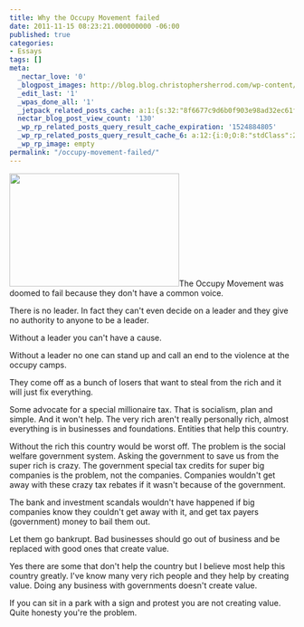 ```yaml
---
title: Why the Occupy Movement failed
date: 2011-11-15 08:23:21.000000000 -06:00
published: true
categories:
- Essays
tags: []
meta:
  _nectar_love: '0'
  _blogpost_images: http://blog.blog.christophersherrod.com/wp-content/uploads/images/video1.jpg
  _edit_last: '1'
  _wpas_done_all: '1'
  _jetpack_related_posts_cache: a:1:{s:32:"8f6677c9d6b0f903e98ad32ec61f8deb";a:2:{s:7:"expires";i:1454384864;s:7:"payload";a:3:{i:0;a:1:{s:2:"id";i:4797;}i:1;a:1:{s:2:"id";i:681;}i:2;a:1:{s:2:"id";i:8086;}}}}
  nectar_blog_post_view_count: '130'
  _wp_rp_related_posts_query_result_cache_expiration: '1524884805'
  _wp_rp_related_posts_query_result_cache_6: a:12:{i:0;O:8:"stdClass":2:{s:7:"post_id";s:4:"1208";s:5:"score";s:18:"25.716633458356075";}i:1;O:8:"stdClass":2:{s:7:"post_id";s:4:"1099";s:5:"score";s:18:"22.130315359283426";}i:2;O:8:"stdClass":2:{s:7:"post_id";s:3:"682";s:5:"score";s:17:"21.01108378338741";}i:3;O:8:"stdClass":2:{s:7:"post_id";s:3:"321";s:5:"score";s:18:"17.850183032223754";}i:4;O:8:"stdClass":2:{s:7:"post_id";s:3:"179";s:5:"score";s:18:"16.728152296158747";}i:5;O:8:"stdClass":2:{s:7:"post_id";s:3:"846";s:5:"score";s:18:"16.686628312632518";}i:6;O:8:"stdClass":2:{s:7:"post_id";s:4:"1305";s:5:"score";s:17:"16.63057196778352";}i:7;O:8:"stdClass":2:{s:7:"post_id";s:3:"607";s:5:"score";s:18:"16.405913597399316";}i:8;O:8:"stdClass":2:{s:7:"post_id";s:3:"590";s:5:"score";s:18:"16.405913597399316";}i:9;O:8:"stdClass":2:{s:7:"post_id";s:4:"6757";s:5:"score";s:18:"15.830549452515337";}i:10;O:8:"stdClass":2:{s:7:"post_id";s:4:"2271";s:5:"score";s:18:"15.442237423583073";}i:11;O:8:"stdClass":2:{s:7:"post_id";s:4:"1229";s:5:"score";s:18:"15.341857935038858";}}
  _wp_rp_image: empty
permalink: "/occupy-movement-failed/"
---
```

<p><img class="alignright size-medium wp-image-4787" title="Occupy_Santa_Clarita" src="{{ site.baseurl }}/posts/2011/11/Occupy_Santa_Clarita-300x200.jpg" alt="" width="300" height="200" />The Occupy Movement was doomed to fail because they don't have a common voice.</p>
<p>There is no leader. In fact they can't even decide on a leader and they give no authority to anyone to be a leader.</p>
<p>Without a leader you can't have a cause.</p>
<p>Without a leader no one can stand up and call an end to the violence at the occupy camps.</p>
<p>They come off as a bunch of losers that want to steal from the rich and it will just fix everything.</p>
<p>Some advocate for a special millionaire tax. That is socialism, plan and simple. And it won't help. The very rich aren't really personally rich, almost everything is in businesses and foundations. Entities that help this country.</p>
<p>Without the rich this country would be worst off. The problem is the social welfare government system. Asking the government to save us from the super rich is crazy. The government special tax credits for super big companies is the problem, not the companies. Companies wouldn't get away with these crazy tax rebates if it wasn't because of the government.</p>
<p>The bank and investment scandals wouldn't have happened if big companies know they couldn't get away with it, and get tax payers (government) money to bail them out.</p>
<p>Let them go bankrupt. Bad businesses should go out of business and be replaced with good ones that create value.</p>
<p>Yes there are some that don't help the country but I believe most help this country greatly. I've know many very rich people and they help by creating value. Doing any business with governments doesn't create value.</p>
<p>If you can sit in a park with a sign and protest you are not creating value. Quite honesty you're the problem.</p>
